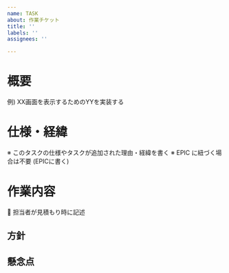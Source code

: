 ```yaml
---
name: TASK
about: 作業チケット
title: ''
labels: ''
assignees: ''

---
```


# 概要

例) XX画面を表示するためのYYを実装する

# 仕様・経緯

※ このタスクの仕様やタスクが追加された理由・経緯を書く
※ EPIC に紐づく場合は不要 (EPICに書く)

# 作業内容

:hocho: 担当者が見積もり時に記述

## 方針

## 懸念点
